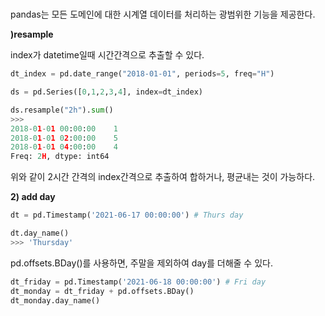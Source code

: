 # 
pandas는 모든 도메인에 대한 시계열 데이터를 처리하는 광범위한 기능을 제공한다.


__)resample__

index가 datetime일때 시간간격으로 추출할 수 있다.

```python
dt_index = pd.date_range("2018-01-01", periods=5, freq="H")

ds = pd.Series([0,1,2,3,4], index=dt_index)

ds.resample("2h").sum()
>>>
2018-01-01 00:00:00    1
2018-01-01 02:00:00    5
2018-01-01 04:00:00    4
Freq: 2H, dtype: int64
```
위와 같이 2시간 간격의 index간격으로 추출하여 합하거나, 평균내는 것이 가능하다.


__2) add day__

```python
dt = pd.Timestamp('2021-06-17 00:00:00') # Thurs day

dt.day_name()
>>> 'Thursday'
```

pd.offsets.BDay()를 사용하면, 주말을 제외하여 day를 더해줄 수 있다.
```python
dt_friday = pd.Timestamp('2021-06-18 00:00:00') # Fri day
dt_monday = dt_friday + pd.offsets.BDay()
dt_monday.day_name()
```


